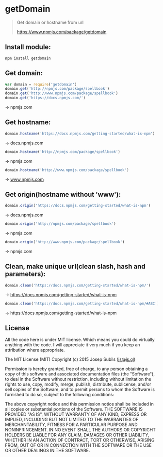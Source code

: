 # getDomain
> Get domain or hostname from url
>
> https://www.npmjs.com/package/getdomain

## Install module:
```
npm install getdomain
```

## Get domain:
```javascript
var domain = require('getdomain')
domain.get('http://npmjs.com/package/spellbook')
domain.get('http://www.npmjs.com/package/spellbook')
domain.get('https://docs.npmjs.com/')
```
-> npmjs.com

## Get hostname:
```javascript
domain.hostname('https://docs.npmjs.com/getting-started/what-is-npm')
```
-> docs.npmjs.com

```javascript
domain.hostname('http://npmjs.com/package/spellbook')
```
-> npmjs.com

```javascript
domain.hostname('http://www.npmjs.com/package/spellbook')
```
-> www.npmjs.com


## Get origin(hostname without 'www'):
```javascript
domain.origin('https://docs.npmjs.com/getting-started/what-is-npm')
```
-> docs.npmjs.com

```javascript
domain.origin('http://npmjs.com/package/spellbook')
```
-> npmjs.com

```javascript
domain.origin('http://www.npmjs.com/package/spellbook')
```
-> npmjs.com

## Clean, make unique url(clean slash, hash and parameters):
```javascript
domain.clean('https://docs.npmjs.com/getting-started/what-is-npm/')
```
-> https://docs.npmjs.com/getting-started/what-is-npm

```javascript
domain.clean('https://docs.npmjs.com/getting-started/what-is-npm/#ABC')
```
-> https://docs.npmjs.com/getting-started/what-is-npm

## License

All the code here is under MIT license. Which means you could do virtually anything with the code. I will appreciate it very much if you keep an attribution where appropriate.

The MIT License (MIT) Copyright (c) 2015 Josep Subils (js@js.gl)

Permission is hereby granted, free of charge, to any person obtaining a copy of this software and associated documentation files (the "Software"), to deal in the Software without restriction, including without limitation the rights to use, copy, modify, merge, publish, distribute, sublicense, and/or sell copies of the Software, and to permit persons to whom the Software is furnished to do so, subject to the following conditions:

The above copyright notice and this permission notice shall be included in all copies or substantial portions of the Software.
THE SOFTWARE IS PROVIDED "AS IS", WITHOUT WARRANTY OF ANY KIND, EXPRESS OR IMPLIED, INCLUDING BUT NOT LIMITED TO THE WARRANTIES OF MERCHANTABILITY, FITNESS FOR A PARTICULAR PURPOSE AND NONINFRINGEMENT. IN NO EVENT SHALL THE AUTHORS OR COPYRIGHT HOLDERS BE LIABLE FOR ANY CLAIM, DAMAGES OR OTHER LIABILITY, WHETHER IN AN ACTION OF CONTRACT, TORT OR OTHERWISE, ARISING FROM, OUT OF OR IN CONNECTION WITH THE SOFTWARE OR THE USE OR OTHER DEALINGS IN THE SOFTWARE.
